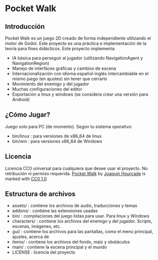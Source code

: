 # Pocket Walk

## Introducción

Pocket Walk es un juego 2D creado de forma independiente utilizando el motor de Godot.
Este proyecto es una práctica e implementación de la teoría para fines didácticos.
Este proyecto implementa:

- IA básica para perseguir al jugador (utilizando NavigationAgent y NavigationRegion)
- Manejo de interfáces gráficas y cambios de escena
- Internacionalización con idioma español-inglés intercambiable en el mismo juego (en ajustes) sin tener que cerrarlo
- Movimiento del enemigo y del jugador
- Muchas configuraciones del editor
- Exportación a linux y windows (se considera crear una versión para Android)

## ¿Cómo Jugar?

Juego solo para PC (de momento). Según tu sistema operativo:
- bin/linux : para versiones de x86_64 de linux
- bin/win : para versiones x86_64 de Windows

## Licencia

Licencia CC0 universal para cualquiera que desee usar el proyecto. No retribución ni permiso requerida.
[Pocket Walk](https://github.com/GDPancito/Pocket-Walk) by [Joaquin Hourcade](https://github.com/GDPancito) is marked with [CC0 1.0](https://creativecommons.org/publicdomain/zero/1.0/?ref=chooser-v1)

## Estructura de archivos

- assets/ : contiene los archivos de audio, traducciones y temas
- addons/ : contiene las extensiones usadas
- bin/ : compilaciones del juego listas para usar. Para linux y Windows
- characters/ : contiene los archivos del enemigo y del jugador. Scripts, escenas, imágenes, etc.
- gui/ : contiene los archivos para las pantallas, como el menú principal, ajustes, acerca de
- items/ : contiene los archivos del fondo, maíz y obstáculos
- main/ : contiene la escena principal y el mundo
- LICENSE : licencia del proyecto
